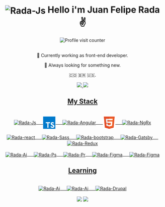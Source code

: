 # <div align="center"> <img align="center" alt="Rada-Js" height="60" width="60" src="https://radapls.github.io/_astro/JFR.DyJ4FOAz_Z5hxJL.webp" /> Hello i'm Juan Felipe Rada ✌
</div>

  <div align="center">
    <img align="center" src="https://komarev.com/ghpvc/?username=Radapls&style=for-the-badge" alt="Profile visit counter"/>
  </div>
  <br>

<p align="center"> 🔭 Currently working as front-end developer.</p>
<p align="center"> 👀 Always looking for something new.</p>
<p align="center">  🇨🇴 🇧🇷 🇺🇸.</p>

<div align="center">
  
  
  <a href="https://github.com/Radapls">
  <img  height="150em" src="https://github-readme-streak-stats.herokuapp.com?user=Radapls&theme=midnight-purple&hide_border=true"/>
  <img height="150em" src="https://github-readme-stats-git-masterrstaa-rickstaa.vercel.app/api/top-langs/?username=radapls&layout=compact&langs_count=8&theme=midnight-purple&hide_border=true"/>
</div>

## <div align="center"> My Stack <div/>

<div style="display: inline_block" align="center"><br>
  <img align="center" alt="Rada-Js" height="40" width="40" src="https://cdn.jsdelivr.net/gh/devicons/devicon/icons/javascript/javascript-original.svg"/>
  &emsp;
    <img align="center" alt="Rada-Ts" height="40" width="40" src="https://raw.githubusercontent.com/devicons/devicon/master/icons/typescript/typescript-plain.svg"/>
  &emsp;
    <img align="center" alt="Rada-Angular" height="40" width="40" src="https://cdn.jsdelivr.net/gh/devicons/devicon/icons/angularjs/angularjs-original.svg"/>
    &emsp;
  <img align="center" alt="Rada-HTML" height="40" width="40" src="https://raw.githubusercontent.com/devicons/devicon/master/icons/html5/html5-original.svg"/>
    &emsp;  
    <img align="center" alt="Rada-NgRx" height="40" width="40" src="https://ngrx.io/assets/images/badge.svg"/>
</div>

<div style="display: inline_block" align="center"><br>
   <img  align="center" alt="Rada-react" height="40" width="40" src="https://cdn.jsdelivr.net/gh/devicons/devicon/icons/react/react-original.svg" />
  &emsp;
   <img  align="center" alt="Rada-Sass" height="40" width="40"src="https://cdn.jsdelivr.net/gh/devicons/devicon/icons/sass/sass-original.svg" />
  &emsp;
  <img align="center" alt="Rada-bootstrap" height="40" width="40" src="https://cdn.jsdelivr.net/gh/devicons/devicon/icons/bootstrap/bootstrap-original.svg" />
  &emsp;     
  <img  align="center" alt="Rada-Gatsby" height="40" width="40"  src="https://cdn.jsdelivr.net/gh/devicons/devicon@latest/icons/gatsby/gatsby-original.svg" />
  &emsp;
  <img align="center" alt="Rada-Redux" height="40" width="40" src="https://cdn.jsdelivr.net/gh/devicons/devicon/icons/redux/redux-original.svg"/>
  </div>
</div>

<div style="display: inline_block" align="center"><br>
   <img align="center" alt="Rada-Ai" height="40" width="40" src="https://cdn.jsdelivr.net/gh/devicons/devicon/icons/illustrator/illustrator-plain.svg" />
   &emsp;
  <img  align="center" alt="Rada-Ps" height="40" width="40" src="https://cdn.jsdelivr.net/gh/devicons/devicon/icons/photoshop/photoshop-plain.svg" />
  &emsp;
  <img align="center" alt="Rada-Pr" height="40" width="40" src="https://cdn.jsdelivr.net/gh/devicons/devicon/icons/premierepro/premierepro-original.svg" />
  &emsp;
  <img align="center" alt="Rada-Figma" height="40" width="40" src="https://cdn.jsdelivr.net/gh/devicons/devicon/icons/figma/figma-original.svg" />
    &emsp;
  <img align="center" alt="Rada-Figma" height="50" width="50" src="https://res.cloudinary.com/startup-grind/image/upload/c_fill,dpr_2.0,f_auto,g_center,h_540,q_100,w_540/v1/gcs/platform-data-developercircles/events/SparkAR_Symbol_01_FullColor_9Tydjgs.png" />
</div>
  
## <div align="center"> Learning <div/>

<div style="display: inline_block" align="center"><br>
   <img align="center" alt="Rada-Ai" height="40" width="40" src="https://docs.cypress.io/img/logo/cypress-logo-circle-dark.png" />
   &emsp;
<img align="center" alt="Rada-Ai" height="40" width="40" src="https://cdn.jsdelivr.net/gh/devicons/devicon/icons/nodejs/nodejs-original.svg" />
  &emsp;
<img align="center" alt="Rada-Drupal" height="40" width="40" src="https://cdn.jsdelivr.net/gh/devicons/devicon@latest/icons/drupal/drupal-plain.svg" />
</div><br>


 
<div align="center"> 
  <a href = "mailto:radapls8@gmail.com"><img src="https://img.shields.io/badge/-Gmail-%23333?style=for-the-badge&logo=gmail&logoColor=white" target="_blank"></a>
  <a href="https://www.linkedin.com/in/radapls/" target="_blank"><img src="https://img.shields.io/badge/-LinkedIn-%230077B5?style=for-the-badge&logo=linkedin&logoColor=white" target="_blank"></a>
